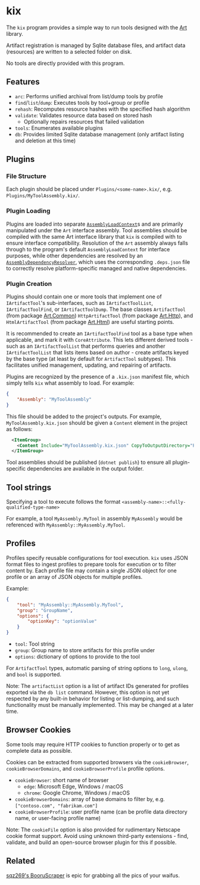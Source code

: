 # kix

The `kix` program provides a simple way to run tools designed with the [Art](https://github.com/collectioneering/Art) library.

Artifact registration is managed by Sqlite database files, and artifact data (resources) are written to a selected folder on disk.

No tools are directly provided with this program.

## Features

- `arc`: Performs unified archival from list/dump tools by profile
- `find`/`list`/`dump`: Executes tools by tool+group or profile
- `rehash`: Recomputes resource hashes with the specified hash algorithm
- `validate`: Validates resource data based on stored hash
  - Optionally repairs resources that failed validation
- `tools`: Enumerates available plugins
- `db`: Provides limited Sqlite database management (only artifact listing and deletion at this time)

## Plugins

### File Structure

Each plugin should be placed under `Plugins/<some-name>.kix/`, e.g. `Plugins/MyToolAssembly.kix/`.

### Plugin Loading

Plugins are loaded into separate [`AssemblyLoadContext`](https://learn.microsoft.com/en-us/dotnet/api/system.runtime.loader.assemblyloadcontext)s and are primarily manipulated under the `Art` interface assembly. Tool assemblies should be compiled with the same Art interface library that `kix` is compiled with to ensure interface compatibility. Resolution of the `Art` assembly always falls through to the program's default `AssemblyLoadContext` for interface purposes, while other dependencies are resolved by an [`AssemblyDependencyResolver`](https://learn.microsoft.com/en-us/dotnet/api/system.runtime.loader.assemblydependencyresolver), which uses the corresponding `.deps.json` file to correctly resolve platform-specific managed and native dependencies.

### Plugin Creation

Plugins should contain one or more tools that implement one of `IArtifactTool`'s sub-interfaces, such as `IArtifactToolList`, `IArtifactToolFind`, or `IArtifactToolDump`. The base classes `ArtifactTool` (from package [Art.Common](https://www.nuget.org/packages/Art.Common)) `HttpArtifactTool` (from package [Art.Http](https://www.nuget.org/packages/Art.Http)), and `HtmlArtifactTool` (from package [Art.Html](https://www.nuget.org/packages/Art.Html)) are useful starting points.

It is recommended to create an `IArtifactToolFind` tool as a base type when applicable, and mark it with `CoreAttribute`. This lets different derived tools - such as an `IArtifactToolList` that performs queries and another `IArtifactToolList` that lists items based on author - create artifacts keyed by the base type (at least by default for `ArtifactTool` subtypes). This facilitates unified management, updating, and repairing of artifacts.

Plugins are recognized by the presence of a `.kix.json` manifest file, which simply tells `kix` what assembly to load. For example:

```json
{
    "Assembly": "MyToolAssembly"
}
```

This file should be added to the project's outputs. For example, `MyToolAssembly.kix.json` should be given a `Content` element in the project as follows:

```xml
  <ItemGroup>
    <Content Include="MyToolAssembly.kix.json" CopyToOutputDirectory="PreserveNewest" />
  </ItemGroup>
```

Tool assemblies should be published (`dotnet publish`) to ensure all plugin-specific dependencies are available in the output folder.

## Tool strings

Specifying a tool to execute follows the format `<assembly-name>::<fully-qualified-type-name>`

For example, a tool `MyAssembly.MyTool` in assembly `MyAssembly` would be referenced with `MyAssembly::MyAssembly.MyTool`.

## Profiles

Profiles specify reusable configurations for tool execution. `kix` uses JSON format files to ingest profiles to prepare tools for execution or to filter content by. Each profile file may contain a single JSON object for one profile or an array of JSON objects for multiple profiles.

Example:

```json
{
    "tool": "MyAssembly::MyAssembly.MyTool",
    "group": "GroupName",
    "options": {
        "optionKey": "optionValue"
    }
}
```

- `tool`: Tool string
- `group`: Group name to store artifacts for this profile under
- `options`: dictionary of options to provide to the tool

For `ArtifactTool` types, automatic parsing of string options to `long`, `ulong`, and `bool` is supported.

Note: The `artifactList` option is a list of artifact IDs generated for profiles exported via the `db list` command. However, this option is not yet respected by any built-in behavior for listing or list-dumping, and such functionality must be manually implemented. This may be changed at a later time.

## Browser Cookies

Some tools may require HTTP cookies to function properly or to get as complete data as possible.

Cookies can be extracted from supported browsers via the `cookieBrowser`, `cookieBrowserDomains`, and `cookieBrowserProfile` profile options.

- `cookieBrowser`: short name of browser
  - `edge`: Microsoft Edge, Windows / macOS
  - `chrome`: Google Chrome, Windows / macOS
- `cookieBrowserDomains`: array of base domains to filter by, e.g. `["contoso.com", "fabrikam.com"]`
- `cookieBrowserProfile`: user profile name (can be profile data directory name, or user-facing profile name)

Note: The `cookieFile` option is also provided for rudimentary Netscape cookie format support. Avoid using unknown third-party extensions - find, validate, and build an open-source browser plugin for this if possible.

## Related

[sqz269's BooruScraper](https://github.com/sqz269/BooruScraper) is epic for grabbing all the pics of your waifus.
